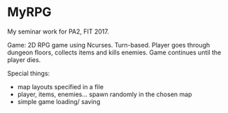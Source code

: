 # MyRPG
My seminar work for PA2, FIT 2017.

Game:
2D RPG game using Ncurses.
Turn-based. Player goes through dungeon floors, collects items and kills enemies.
Game continues until the player dies.

Special things:
  - map layouts specified in a file
  - player, items, enemies... spawn randomly in the chosen map
  - simple game loading/ saving
